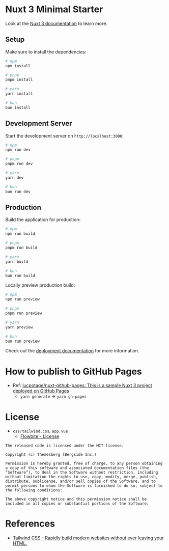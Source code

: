 # Nuxt 3 Minimal Starter

Look at the [Nuxt 3 documentation](https://nuxt.com/docs/getting-started/introduction) to learn more.

## Setup

Make sure to install the dependencies:

```bash
# npm
npm install

# pnpm
pnpm install

# yarn
yarn install

# bun
bun install
```

## Development Server

Start the development server on `http://localhost:3000`:

```bash
# npm
npm run dev

# pnpm
pnpm run dev

# yarn
yarn dev

# bun
bun run dev
```

## Production

Build the application for production:

```bash
# npm
npm run build

# pnpm
pnpm run build

# yarn
yarn build

# bun
bun run build
```

Locally preview production build:

```bash
# npm
npm run preview

# pnpm
pnpm run preview

# yarn
yarn preview

# bun
bun run preview
```

Check out the [deployment documentation](https://nuxt.com/docs/getting-started/deployment) for more information.

# How to publish to GitHub Pages

- Ref: [lucpotage/nuxt-github-pages: This is a sample Nuxt 3 project deployed on GitHub Pages](https://github.com/lucpotage/nuxt-github-pages?tab=readme-ov-file)
    - `yarn generate` -> `yarn gh-pages`

# License

- `css/tailwind.css`, `app.vue`
    - [Flowbite - License](https://flowbite.com/docs/getting-started/license/)
```
The released code is licensed under the MIT license.

Copyright (c) Themesberg (Bergside Inc.)

Permission is hereby granted, free of charge, to any person obtaining a copy of this software and associated documentation files (the “Software”), to deal in the Software without restriction, including without limitation the rights to use, copy, modify, merge, publish, distribute, sublicense, and/or sell copies of the Software, and to permit persons to whom the Software is furnished to do so, subject to the following conditions:

The above copyright notice and this permission notice shall be included in all copies or substantial portions of the Software.
```

# References

- [Tailwind CSS - Rapidly build modern websites without ever leaving your HTML.](https://tailwindcss.com/)
